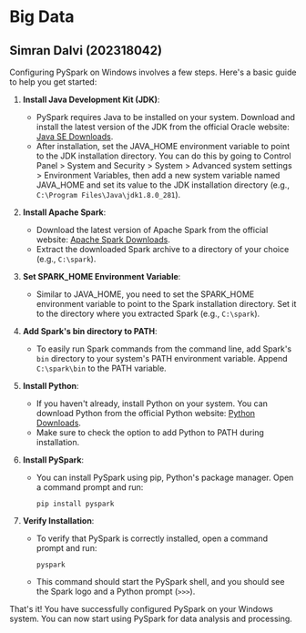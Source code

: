 # Big Data
## Simran Dalvi (202318042)

Configuring PySpark on Windows involves a few steps. Here's a basic guide to help you get started:

1. **Install Java Development Kit (JDK)**:
   - PySpark requires Java to be installed on your system. Download and install the latest version of the JDK from the official Oracle website: [Java SE Downloads](https://www.oracle.com/java/technologies/javase-jdk15-downloads.html).
   - After installation, set the JAVA_HOME environment variable to point to the JDK installation directory. You can do this by going to Control Panel > System and Security > System > Advanced system settings > Environment Variables, then add a new system variable named JAVA_HOME and set its value to the JDK installation directory (e.g., `C:\Program Files\Java\jdk1.8.0_281`).

2. **Install Apache Spark**:
   - Download the latest version of Apache Spark from the official website: [Apache Spark Downloads](https://spark.apache.org/downloads.html).
   - Extract the downloaded Spark archive to a directory of your choice (e.g., `C:\spark`).

3. **Set SPARK_HOME Environment Variable**:
   - Similar to JAVA_HOME, you need to set the SPARK_HOME environment variable to point to the Spark installation directory. Set it to the directory where you extracted Spark (e.g., `C:\spark`).

4. **Add Spark's bin directory to PATH**:
   - To easily run Spark commands from the command line, add Spark's `bin` directory to your system's PATH environment variable. Append `C:\spark\bin` to the PATH variable.

5. **Install Python**:
   - If you haven't already, install Python on your system. You can download Python from the official Python website: [Python Downloads](https://www.python.org/downloads/).
   - Make sure to check the option to add Python to PATH during installation.

6. **Install PySpark**:
   - You can install PySpark using pip, Python's package manager. Open a command prompt and run:
     ```
     pip install pyspark
     ```

7. **Verify Installation**:
   - To verify that PySpark is correctly installed, open a command prompt and run:
     ```
     pyspark
     ```
   - This command should start the PySpark shell, and you should see the Spark logo and a Python prompt (`>>>`).

That's it! You have successfully configured PySpark on your Windows system. You can now start using PySpark for data analysis and processing.
